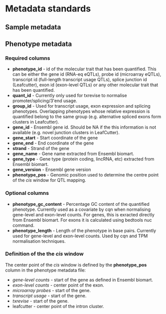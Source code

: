 # Metadata standards

## Sample metadata

## Phenotype metadata
### Required columns

 - **phenotype_id** -  id of the molecular trait that has been quantified. This can be either the gene id (RNA-eq eQTLs), probe id (microarray eQTLs), transcript id (full-length transcript usage QTLs), splice junction id (Leafcutter), exon id (exon-level QTLs) or any other molecular trait that has been quantified.
 - **quant_id** - Currently only used for txrevise to normalise promoter/splicing/3'end usage.
-  **group_id** - Used for transcript usage, exon expression and splicing phenotypes. Overlapping phenotypes whose relative expression is quantified belong to the same group (e.g. alternative spliced exons form clusters in Leafcutter).
- **gene_id** - Ensembl gene id. Should be NA if the this information is not available (e.g. novel junction clusters in LeafCutter).
- **gene_start** - Start coordinate of the gene
- **gene_end** - End coordinate of the gene
-   **strand** - Strand of the gene
-   **gene_name** - Gene name extracted from Ensembl biomart.
-   **gene_type** - Gene type (protein coding, lincRNA, etc) extracted from Ensembl biomart.
-  **gene_version** - Ensembl gene version
-  **phenotype_pos** - Genomic position used to determine the centre point of the *cis* window for QTL mapping. 

### Optional columns
- **phenotype_gc_content** - Percentage GC content of the quantified phenotype. Currently used as a covariate by cqn when normalising gene-level and exon-level counts. For genes, this is exracted directly from Ensembl biomart. For exons it is calculated using bedtools nuc command. 
- **phenotype_length** - Length of the phenotype in base pairs. Currently used for gene-level and exon-level counts. Used by cqn and TPM normalisation techniques.

### Definition of the the *cis* window
The center point of the *cis* window is defined by the **phenotype_pos** column in the phenotype metadata file:

 - *gene-level counts* - start of the gene as defined in Ensembl biomart.
 - *exon-level counts* - center point of the exon.
 - *microarray probes* - start of the gene.
 -  *transcript usage* - start of the gene.
 - *txrevise* - start of the gene.
 - leafcutter - center point of the intron cluster.


<!--stackedit_data:
eyJoaXN0b3J5IjpbMTEzMzQ5MzM2NSwxMzI3NTU1OTczXX0=
-->